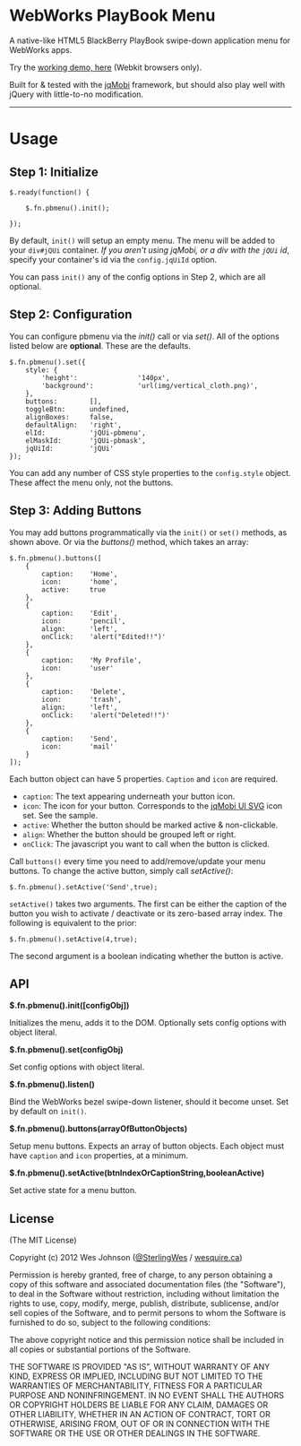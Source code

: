 # WebWorks PlayBook Menu

A native-like HTML5 BlackBerry PlayBook swipe-down application menu for WebWorks apps.

Try the [working demo, here](http://wesquire.ca/i/pbmenu/sample/) (Webkit browsers only).

Built for & tested with the [jqMobi](http://jqmobi.com) framework, but should also play well with jQuery with little-to-no modification.

---

# Usage

## Step 1: Initialize

	$.ready(function() {
		
		$.fn.pbmenu().init();
		
	});
	
By default, `init()` will setup an empty menu. The menu will be added to your `div#jQUi` container. *If you aren't using jqMobi, or a div with the `jQUi` id*, specify your container's id via the `config.jqUiId` option.

You can pass `init()` any of the config options in Step 2, which are all optional.

## Step 2: Configuration

You can configure pbmenu via the *init()* call or via *set()*. All of the options listed below are **optional**. These are the defaults.

	$.fn.pbmenu().set({
		style: {
			'height':				'140px',
			'background':			'url(img/vertical_cloth.png)',
		},
		buttons: 		[],
		toggleBtn:		undefined,
		alignBoxes:		false,
		defaultAlign:	'right',
		elId:			'jQUi-pbmenu',
		elMaskId:		'jQUi-pbmask',
		jqUiId:			'jQUi'
	});
	
You can add any number of CSS style properties to the `config.style` object. These affect the menu only, not the buttons.
	
## Step 3: Adding Buttons

You may add buttons programmatically via the `init()` or `set()` methods, as shown above. Or via the *buttons()* method, which takes an array:

	$.fn.pbmenu().buttons([
		{
			caption: 	'Home',
			icon:		'home',
			active:		true
		},
		{
			caption: 	'Edit',
			icon:		'pencil',
			align:		'left',
			onClick:	'alert("Edited!!")'
		},
		{
			caption: 	'My Profile',
			icon:		'user'
		},
		{
			caption: 	'Delete',
			icon:		'trash',
			align:		'left',
			onClick:	'alert("Deleted!!")'
		},
		{
			caption: 	'Send',
			icon:		'mail'
		}
	]);
	
Each button object can have 5 properties. `Caption` and `icon` are required.

*	`caption`: The text appearing underneath your button icon.
*	`icon`: The icon for your button. Corresponds to the [jqMobi UI SVG](http://jqmobi.com/testdrive/#uiicons) icon set. See the sample.
*	`active`: Whether the button should be marked active & non-clickable.
*	`align`: Whether the button should be grouped left or right.
*	`onClick`: The javascript you want to call when the button is clicked.

Call `buttons()` every time you need to add/remove/update your menu buttons. To change the active button, simply call *setActive()*:

	$.fn.pbmenu().setActive('Send',true);
	
`setActive()` takes two arguments. The first can be either the caption of the button you wish to activate / deactivate or its zero-based array index. The following is equivalent to the prior:

	$.fn.pbmenu().setActive(4,true);
	
The second argument is a boolean indicating whether the button is active.

## API

**$.fn.pbmenu().init([configObj])**

Initializes the menu, adds it to the DOM. Optionally sets config options with object literal.

**$.fn.pbmenu().set(configObj)**

Set config options with object literal.

**$.fn.pbmenu().listen()**

Bind the WebWorks bezel swipe-down listener, should it become unset. Set by default on `init()`.

**$.fn.pbmenu().buttons(arrayOfButtonObjects)**

Setup menu buttons. Expects an array of button objects. Each object must have `caption` and `icon` properties, at a minimum.

**$.fn.pbmenu().setActive(btnIndexOrCaptionString,booleanActive)**

Set active state for a menu button.

## License

(The MIT License)

Copyright (c) 2012 Wes Johnson ([@SterlingWes](http://twitter.com/SterlingWes) / [wesquire.ca](http://wesquire.ca))

Permission is hereby granted, free of charge, to any person obtaining a copy of this software and associated documentation files (the "Software"), to deal in the Software without restriction, including without limitation the rights to use, copy, modify, merge, publish, distribute, sublicense, and/or sell copies of the Software, and to permit persons to whom the Software is furnished to do so, subject to the following conditions:

The above copyright notice and this permission notice shall be included in all copies or substantial portions of the Software.

THE SOFTWARE IS PROVIDED "AS IS", WITHOUT WARRANTY OF ANY KIND, EXPRESS OR IMPLIED, INCLUDING BUT NOT LIMITED TO THE WARRANTIES OF MERCHANTABILITY, FITNESS FOR A PARTICULAR PURPOSE AND NONINFRINGEMENT. IN NO EVENT SHALL THE AUTHORS OR COPYRIGHT HOLDERS BE LIABLE FOR ANY CLAIM, DAMAGES OR OTHER LIABILITY, WHETHER IN AN ACTION OF CONTRACT, TORT OR OTHERWISE, ARISING FROM, OUT OF OR IN CONNECTION WITH THE SOFTWARE OR THE USE OR OTHER DEALINGS IN THE SOFTWARE.